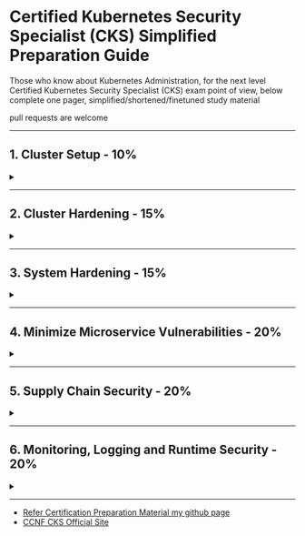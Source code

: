 # Certified Kubernetes Security Specialist (CKS) Simplified Preparation Guide

Those who know about Kubernetes Administration, for the next level
Certified Kubernetes Security Specialist (CKS) exam point of view, below complete one pager, simplified/shortened/finetuned study material

pull requests are welcome
<hr />

## 1. Cluster Setup - 10%

<details>
<summary></summary>

### 1.1 Network security policies

- Create default deny all NetworkPolicy & allow required traffic
  ```yaml
  apiVersion: networking.k8s.io/v1
  kind: NetworkPolicy
  metadata:
    name: default-deny-ingress
    namespace: default
  spec:
    podSelector: {}
    policyTypes:
    - Ingress
    ```
- Create ingress/egress NetPol - for ns, pod, port matching rules
  ```yaml
  apiVersion: networking.k8s.io/v1
  kind: NetworkPolicy
  metadata:
    name: test-network-policy
    namespace: default  #target namespace
  spec:
    podSelector:  #target pod
      matchLabels:
        role: db
    policyTypes:
    - Ingress
    - Egress
    ingress:
    - from:
      - ipBlock:
          cidr: 172.17.0.0/16
          except:
          - 172.17.1.0/24
      - namespaceSelector:
          matchLabels:
            project: myproject
      - podSelector:
          matchLabels:
            role: frontend
      ports:
      - protocol: TCP
        port: 6379
    egress:
    - to:
      - ipBlock:
          cidr: 10.0.0.0/24
      ports:
      - protocol: TCP
        port: 5978
        endPort: 6000
  ```
- Ref: <https://kubernetes.io/docs/concepts/services-networking/network-policies/>

### 1.2 Install & Fix using kube-bench

**kube-bench:** Tool to check Kubernetes cluster CIS Kubernetes Benchmarks

- Can Deploy as a Docker Container
  - `docker run --rm -v `pwd`:/host aquasec/kube-bench:latest install`
- Can Deploy as a POD in a Kubernetes cluster
- Can Install kube-bench binaries
- Can Compile

**Download and Run yaml**

```sh
kubectl create -f https://raw.githubusercontent.com/aquasecurity/kube-bench/main/job-master.yaml
kubectl create -f https://raw.githubusercontent.com/aquasecurity/kube-bench/main/job-node.yaml
```

```sh
kubectl logs jobmaster-xxx
kubectl logs job-node-xxx
```

**binary download & run**

```sh
curl -L https://github.com/aquasecurity/kube-bench/releases/download/v0.6.5/kube-bench_0.6.5_linux_amd64.tar.gz -o kube-bench_0.6.5_linux_amd64.tar.gz
tar -xvf kube-bench_0.6.5_linux_amd64.tar.gz
./kube-bench

./kube-bench --config-dir `pwd`/cfg --config `pwd`/cfg/config.yaml master
./kube-bench --config-dir `pwd`/cfg --config `pwd`/cfg/config.yaml node
```

**docker**

```
docker run --rm -v `pwd`:/host aquasec/kube-bench:latest install
then ./kube-bench
```

**How to Fix?:**

- Read the the remidiation for each finding
- Kubelet config located at /var/lib/kubelet/config.yaml
- ```sudo systemctl restart kubelet```
- Control plane components a ```/etc/kubernetes/manifests/```

Ref: <https://github.com/aquasecurity/kube-bench/blob/main/docs/installation.md>

### 1.3 Ingress TLS termination

- Secure an Ingress by specifying a Secret that contains a TLS private key and certificate
- The Ingress resource only supports a single TLS port, 443, and assumes TLS termination at the ingress point

Create TLS Certificate & key

```sh
openssl req -x509 -newkey rsa:4096 -sha256 -nodes -keyout tls.key -out tls.crt -subj "/CN=learnwithgvr.com" -days 365
openssl req -nodes -new -x509 -keyout tls-ingress.key -out tls-ingress.crt -subj "/CN=learnwithgvr.com -days 365
```
Create a Secret
```sh
kubectl create secret tls learnwithgvr-sec --cert=tls.crt --key=tls
```

Alternatively Apply this yaml

```yaml
apiVersion: v1
kind: Secret
metadata:
  name: ingress-tls
  namespace: ingresstest
data:
  tls.crt: |
    $(base64-encoded cert data from tls-ingress.crt)
  tls.key: |
    $(base64-encoded key data from tls-ingress.key)
type: kubernetes.io/tls
---
apiVersion: networking.k8s.io/v1
kind: Ingress
metadata:
  name: tls-example-ingress
  namespace: ingresstest
spec:
  tls:
  - hosts:
      - learnwithgvr.com
    secretName: learnwithgvr-sec
  rules:
  - host: learnwithgvr.com
    http:
      paths:
      - path: /
        pathType: Prefix
        backend:
          service:
            name: service1
            port:
              number: 80
```
```sh
# minikube on mac - add to hosts
echo $(minkube ip) learnwithgvr.com > | sudo tee -a /etc/hosts
```

Ref: <https://kubernetes.io/docs/concepts/services-networking/ingress/#tls>

### 1.4 Protect node metadata and endpoints with NetworkPolicy

- Restrict control plane ports (6443, 2379, 2380, 10250, 10251, 10252)
- Restrict worker node ports(10250, 30000-32767)
- for Cloud, Using Kubernetes network policy to restrict pods access to cloud metadata

Example assumes AWS cloud, and metadata IP address is 169.254.169.254 should be blocked while all other external addresses are not.

```yaml
apiVersion: networking.k8s.io/v1
kind: NetworkPolicy
metadata:
  name: deny-only-cloud-metadata-access
spec:
  podSelector: {}
  policyTypes:
  - Ingress
  egress:
  - from:
    - ipBlock:
      cidr: 0.0.0.0/0
      except:
      - 169.254.169.254/32
```

- <https://kubernetes.io/docs/tasks/administer-cluster/securing-a-cluster/#restricting-cloud-metadata-api-access>

### 1.5 Minimize use of, and access to, GUI elements

- Restrict Access to GUI like Kubernetes Dashboard

**Solution1**

- Creating a Service Account User

```yaml
apiVersion: v1
kind: ServiceAccount
metadata:
  name: admin-user
  namespace: kubernetes-dashboard
```

- Create ClusterRoleBinding

```yaml
apiVersion: rbac.authorization.k8s.io/v1
kind: ClusterRoleBinding
metadata:
  name: admin-user
roleRef:
  apiGroup: rbac.authorization.k8s.io
  kind: ClusterRole
  name: cluster-admin
subjects:
- kind: ServiceAccount
  name: admin-user
  namespace: kubernetes-dashboard

```

- Retrieve Bearer Token & Use

```sh
kubectl -n kubernetes-dashboard get secret $(kubectl -n kubernetes-dashboard get sa/admin-user -o jsonpath="{.secrets[0].name}") -o go-template="{{.data.token | base64decode}}"
```

```sh
#steps to create serviceaccount & use
kubectl create serviceaccount simple-user -n kube-system
kubectl create clusterrole simple-reader --verb=get,list,watch --resource=pods --resource=pods,deployments,services,configmaps
kubectl create clusterrolebinding cluster-simple-reader --clusterrole=simple-reader --serviceaccount=kube-system:simple-user

SEC_NAME=$(kubectl get serviceAccount simple-user -o jsonpath='{.secrets[0].name}')
USER_TOKEN=$(kubectl get secret $SEC_NAME -o json | jq -r '.data["token"]' | base64 -d)

cluster_name=$(kubectl config get-contexts $(kubectl config current-context) | awk '{print $3}' | tail -n 1)
kubectl config set-credentials simple-user --token="${USER_TOKEN}"
kubectl config set-context simple-reader --cluster=$cluster_name --user simple-user
kubectl config set-context simple-reader
```

**How to Access Dashboard?**

- use `kubectl proxy` to access to the Dashboard <http://localhost:8001/api/v1/namespaces/kubernetes-dashboard/services/https:kubernetes-dashboard:/proxy/>.

Ref: <https://kubernetes.io/docs/tasks/access-application-cluster/web-ui-dashboard/#accessing-the-dashboard-ui>

Ref: <https://github.com/kubernetes/dashboard/blob/master/docs/user/access-control/creating-sample-user.md>

### 1.6 Verify platform binaries before deploying

- binaries like kubectl, kubeadm and kubelets
- before using binaries compare checksum with its official sha256/sha512 cryptographic hash value

Example 1
```sh
curl -LO https://dl.k8s.io/v1.23.1/kubernetes-client-darwin-arm64.tar.gz -o kubernetes-client-darwin-arm64.tar.gz

# Print SHA Checksums - mac
shasum -a 512 kubernetes-client-darwin-arm64.tar.gz
# Print SHA Checksums - linux
sha512sum kubernetes-client-darwin-arm64.tar.gz
```

Example 2

```sh
kubectl version --short --client

#download checksum for kubectl for linux - (change version)
curl -LO "https://dl.k8s.io/$(curl -L -s https://dl.k8s.io/release/stable.txt)/bin/linux/amd64/kubectl.sha256"

#download old version
curl -LO "https://dl.k8s.io/v1.22.1/bin/linux/amd64/kubectl.sha256"

#download checksum for kubectl for mac - (change version)
curl -LO "https://dl.k8s.io/release/$(curl -L -s https://dl.k8s.io/release/stable.txt)/bin/darwin/amd64/kubectl.sha256"

#insall coreutils (for mac)
brew install coreutils

#verify kubectl binary (for linux)
echo "$(<kubectl.sha256) /usr/bin/kubectl" | sha256sum --check
#verify kubectl binary (for mac)
echo "$(<kubectl.sha256) /usr/local/bin/kubectl" | sha256sum -c
```

* Ref: https://github.com/kubernetes/kubernetes/releases
* Ref: https://github.com/kubernetes/kubernetes/tree/master/CHANGELOG#changelogs
* Ref: https://kubernetes.io/docs/tasks/tools/
</details>
<hr />

## 2. Cluster Hardening - 15%

<details>
<summary></summary>

### 2.1  Restrict access to Kubernetes API

- Control anonymous requests to Kube-apiserver by using
`--anonymous-auth=false`
- Non secure access to the kube-apiserver

  1. **localhost**
      - port 8080
      - no TLS
      - default IP is localhost, change with `--insecure-bind-address`
  2. **secure port**
      - default is 6443, change with `--secure-port`
      - set TLS certificate with `--tls-cert-file`
      - set TLS certificate key with `--tls-private-key-file` flag

Ref: <https://kubernetes.io/docs/concepts/security/controlling-access/#api-server-ports-and-ips>

Ref: <https://kubernetes.io/docs/concepts/security/controlling-access/#api-server-ports-and-ips>

### 2.2 Use Role-Based Access Controls to minimize exposure

Roles live in namespace, RoleBinding specific to ns
ClusterRoles live across all namespace, ClusterRoleBidning
ServiceAccount should have only necessary RBAC permissions

**Solution**

- Create virtual users using ServiceAccount for specific namespace
- Create Role in specific namespace
  - has resources (ex: deployment)
  - has verbs (get, list, create, delete))
- Create RoleBinding in specific namespace & link Role & ServiceAccount
  - can be user, group or service account
- specify service account in deployment/pod level

```yaml
spec:
  serviceAccountName: deployment-viewer-sa
```

Ref: <https://kubernetes.io/docs/reference/access-authn-authz/rbac/>

### 2.3 Exercise caution in using service accounts e.g. disable defaults, minimize permissions on newly created ones

- Create ServiceAccount to automount to any pod `automountServiceAccountToken: false`

```yaml
apiVersion: v1
kind: ServiceAccount
metadata:
  name: build-robot
automountServiceAccountToken: false
```

- Create Pod with serviceAccountName: default, automountServiceAccountToken: false

```yaml
apiVersion: v1
kind: Pod
metadata:
  name: my-pod
spec:
  serviceAccountName: build-robot
  automountServiceAccountToken: false
```

Ref: <https://kubernetes.io/docs/tasks/configure-pod-container/configure-service-account/#use-the-default-service-account-to-access-the-api-server>

### 2.4 Update Kubernetes frequently

- Minor versions(bug fixes) must be patched regularly

- Latest 3 Minor versions receive patch support
- Minor versions receive patches for ~1year

Ref: <https://v1-21.docs.kubernetes.io/docs/tasks/administer-cluster/kubeadm/kubeadm-upgrade/>

</details>
<hr />

## 3. System Hardening - 15%

<details>
<summary></summary>

### 3.1 Minimize host OS footprint (reduce attack surface)

- Containers will use host namespace(not k8s ns)

1. **Create Pod to use host namespace only if necessary.**

```yaml
spec:
  # container will use host IPC namespace (Default is false)
  hostIPC: true
  # containers will use host network namespace (Default is false)
  hostNetwork: true
  # containers will use host pid namespace (Default is false)
  hostPID: true
  containers:
  - name: nginx
    image: nginx:latest
```

2. **Don't run containers in privileged mode (privileged = false)**

```yaml
spec:
  containers:
  - name: nginx
    image: nginx:latest
  securityContext:
    # container will ran as root (Default is false)
    privileged: true
```

- **Limit Node Access**

```sh
# delete user
userdel user1
# delete group
groupdel group1
#suspend user
usermod -s /usr/sbin/nologin user2
#create user sam, home dir is /opt/sam, uid 2328 & login shell bash
useradd -d /opt/sam -s /bin/bash -G admin -u 2328 sam
```

- **Remove Obsolete/unnecessary Software**

```sh
# list all services
systemctl list-units --type service
# stop services
systemctl stop squid
# disable services
systemctl disable squid
# uninstall
apt remove squid
```

- **SSH hardening**

```sh
#generate keys
ssh-keygen –t rsa

#view auth key
cat /home/mark/.ssh/authorized_keys

# harden ssh config /etc/ssh/sshd_config
PermitRootLogin no
PasswordAuthentication no

systemctl restart sshd
```

- **Restrict Obsolete Kernel Modules**

```sh
# list all kernel modules
lsmod
# blocklist module sctp, dccp
vi /etc/modprobe.d/blacklist.conf
blacklist sctp
blacklist dccp
#reboot
shutdown –r now
```

- **UFW**

```
Install ufw   apt-get intall ufw
    systemctl enable ufw
    systemctl start ufw

check ufw firewall status  ufw status/ufw status numbered
    ufw default allow outgoing
    ufw default deny incoming

Allow specific (80)   ufw allow from 172.1.2.5 to any port 22 proto tcp
    ufw allow 1000:2000/tcp
    ufw allow from 172.1.3.0/25 to any port 80 proto tcp
    ufw allow 22
default deny 8080  ufw deny 80
activate ufw firewall  ufw enable
    ufw delete deny 80
    ufw delete 5
reset ufw   ufw reset
activate ufw firewall  ufw disable
```

- **Restrict allowed hostpaths with PodSecurityPolicy**
  - using PodSecurityPolicy can restrict AllowedHostPaths (used by hostPath volumes)
  - Ref: <https://kubernetes.io/docs/concepts/policy/pod-security-policy/#volumes-and-file-systems>

- **Identify and Fix Open Ports, Remove Packages**

```sh
#Identify Open Ports, Remove Packages
list all installed packages         apt list --installed
list active services                systemctl list-units --type service
list the kernel modules             lsmod
search for service                  systemctl list-units --all | grep -i nginx
stop remove nginx services          systemctl stop nginx
remove nginx service packages       rm /lib/systemd/system/nginx.service
remove packages from controlplane   apt remove nginx -y
check service listing on 9090       netstat -atnlp | grep -i 9090 | grep -w -i listen
check port to service mapping       cat /etc/services | grep -i ssh
check port listing on 22            netstat -an | grep 22  | grep -w -i listen
check lighthttpd service port       netstat -natulp | grep -i light
```

### 3.2 Minimize IAM roles

- **Least Privilege:** make sure IAM roles of EC2 permissions are limited,
- **Block Access:** If not IAM; block CIDR, Firewall or NetPol. Example block EC2 169.254.169.254
- Use AWS Trusted Advisor/GCP Security Command Center/Adviser
Ref: <https://kubernetes.io/docs/reference/access-authn-authz/authentication/>

### 3.3. Minimize external access to the network

- by default anyone has access cluster n/w can comminicate all pods and services
- by defualt limit access to cluster n/w from outside

- All pods can talk to all pods in all namespaces

```yaml
apiVersion: networking.k8s.io/v1
kind: NetworkPolicy
metadata:
  name: deny-external-egress
spec:
  podSelector: {}
  policyTypes:
  - Egress
  egress:
    to:
    - namespaceSelector: {}

```

### 3.4 Appropriately use kernel hardening tools such as AppArmor, seccomp

#### 3.4.1 **SECCOMP PROFILES**

- restricting the system calls it is able to make from userspace into the kernel
- SECCOMP can operate with 3 modes
  - Mode **0 - disabled**
  - Mode **1 - strict mode**
  - Mode **2 - filtered mode**
- SECCOMP profile default directory `/var/lib/kubelet/seccomp/profiles`
- SECCOMP Profiles are 3 types
  - **Default Profile**
  - **Audit** - audit.json
  - **Violation**- violation.json
  - **Custom** - fine-grained.json
- SECCOMP profile action can be
  - `"action": "SCMP_ACT_ALLOW"`
  - `"action": "SCMP_ACT_ERRNO"`
  - `"defaultAction": "SCMP_ACT_LOG"`
  - Create POD with Default Profile

  ```yaml
  apiVersion: v1
  kind: Pod
  metadata:
    name: audit-pod
    labels:
      app: audit-pod
  spec:
    securityContext:
      seccompProfile:
        # default seccomp
        type: RuntimeDefault
    containers:
    - name: test-container
      image: hashicorp/http-echo:0.2.3
      args:
      - "-text=just made some syscalls!"
      securityContext:
        allowPrivilegeEscalation: false
  ```

- Create POD with Specific Profile

  ```yaml
  apiVersion: v1
  kind: Pod
  metadata:
    name: audit-pod
    labels:
      app: audit-pod
  spec:
    securityContext:
      seccompProfile:
        type: Localhost
        # specfy violation.json or fine-grained.json
        localhostProfile: profiles/audit.json
    containers:
    - name: test-container
      image: hashicorp/http-echo:0.2.3
      args:
      - "-text=just made some syscalls!"
      securityContext:
        allowPrivilegeEscalation: false
    ```

  ```
  #trace system calls
  strace -c touch /tmp/test.log

  # check SECCOMP is supported by kernel
  grep -i seccomp /boot/config-$(uname -r)

  #Run Kubbernetes POD (amicontained - open source inspection tool)
  kubectl run amicontained --image r.j3ss.co/amicontained amicontained -- amicontained
  kubectl logs amicontained

  #default location
  /var/lib/kubelet/seccomp

  #use in pod
  localhostProfile: profiles/audit.json
  ```

  - Ref: <https://kubernetes.io/docs/tutorials/clusters/seccomp/>

#### 3.4.2 **APPARMOR**

- Kernel Security Module to granular access control for programs on Host OS
- **AppArmor Profile** - Set of Rules, to be enabled in nodes
- AppArmor Profile loaded in 2 modes
  - **Complain Mode** - Discover the program
  - **Enfore Mode** - prevent the program
- **create AppArmor Profile**

  ```sh
  sudo vi /etc/apparmor.d/deny-write

  #include <tunables/global>
  profile k8s-apparmor-example-deny-write flags=(attach_disconnected) {
    #include <abstractions/base>
    file,
    # Deny all file writes.
    deny /** w,
  }
  ```

- load the profile on all our nodes default directory /etc/apparmor.d
  `sudo apparmor_parser /etc/apparmor.d/deny-write`
- apply to pod

  ```yaml
  apiVersion: v1
  kind: Pod
  metadata:
    name: hello-apparmor
    annotations:
      # Tell Kubernetes to apply the AppArmor profile "k8s-apparmor-example-deny-write".
      # Note that this is ignored if the Kubernetes node is not running version 1.4 or greater.
      container.apparmor.security.beta.kubernetes.io/hello: localhost/k8s-apparmor-example-deny-write
  spec:
    containers:
    - name: hello
      image: busybox
      command: [ "sh", "-c", "echo 'Hello AppArmor!' && sleep 1h" ]
  ```

- useful commands

  ```
  check status   systemctl status apparmor
  check enabled in nodes  cat /sys/module/apparmor/parameters/enabled
  check profiles   cat /sys/kernel/security/apparmor/profiles

  installed   apt-get install apparmor-utils
  create apparmor profile  aa-genprof /root/add_data.sh
  apparmor module status  aa-status
  def Profile file directory  /etc/apparmor.d/
  load profile file  apparmor_parser -q /etc/apparmor.d/usr.sbin.nginx
  load profile    apparmor_parser /etc/apparmor.d/root.add_data.sh
  disable profile   apparmor_parser -R /etc/apparmor.d/root.add_data.sh
  create     apparmor-deny-write
          apparmor-allow-write
  ```

- Ref: <https://kubernetes.io/docs/tutorials/clusters/apparmor/>

</details>
<hr />

## 4. Minimize Microservice Vulnerabilities - 20%

<details>
<summary></summary>

### 4.1 Setup appropriate OS level security domains e.g. using PSP, OPA, security contexts

#### **Admission Controller**

- Implement security measures to enforce. Triggers before creating a pod
- Enable a Controller in kubeadm cluster `/etc/kubernetes/manifests/kube-apiserver.yaml`

  ```yaml
  spec:
  containers:
  - command:
  - kube-apiserver
  ...
  - --enable-admission-plugins=NameSpaceAutoProvision,PodSecurityPolicy
  image: k8s.gcr.io/kube-apiserver-amd64:v1.11.3
  name: kube-apiserver
  ```

- Ref: <https://kubernetes.io/blog/2019/03/21/a-guide-to-kubernetes-admission-controllers/>

#### 4.1.1 **Pod Security Policies (PSP)**

- Defines policies to controls security sensitive aspects of the pod specification
- PodSecurityPolicy is one of the admission controller
- enable at api-server using  `--enable-admission-plugins=NameSpaceAutoProvision,PodSecurityPolicy`
- Create Pod using PSP

  ```yaml
  apiVersion: policy/v1beta1
  kind: PodSecurityPolicy
  metadata:
    name: privileged
    annotations:
      seccomp.security.alpha.kubernetes.io/allowedProfileNames: '*'
  spec:
    privileged: true
    allowPrivilegeEscalation: true
    allowedCapabilities:
    - '*'
    volumes:
    - '*'
    hostNetwork: true
    hostPorts:
    - min: 0
      max: 65535
    hostIPC: true
    hostPID: true
    runAsUser:
      rule: 'RunAsAny'
    seLinux:
      rule: 'RunAsAny'
    supplementalGroups:
      rule: 'RunAsAny'
    fsGroup:
      rule: 'RunAsAny'
  ```

  - POD Access to PSP for authorization
    - Create Service Account or use Default Service account
    - Create Role with podsecuritypolicies, verbs as use
    - Create RoleBinding to Service Account and Role
- Ref: <https://kubernetes.io/docs/concepts/policy/pod-security-policy/>

#### 4.1.2 **Open Policy Agent (OPA)**

- OPA for enforcing authorization policies for kubernetes
  - All images must be from approved repositories
  - All ingress hostnames must be globally unique
  - All pods must have resource limits
  - All namespaces must have a label that lists a point-of-contact
- Deploy OPA Gatekeeper in cluster

  ```sh
  kubectl apply -f https://raw.githubusercontent.com/open-policy-agent/gatekeeper/release-3.7/deploy/gatekeeper.yaml

  helm repo add gatekeeper https://open-policy-agent.github.io/gatekeeper/charts --force-update
  helm install gatekeeper/gatekeeper --name-template=gatekeeper --namespace gatekeeper-system --create-namespace
  ```

- Example constraint template to enforce to require all lables

  ```sh
  #create template
  kubectl apply -f https://raw.githubusercontent.com/open-policy-agent/gatekeeper/master/demo/basic/templates/k8srequiredlabels_template.yaml
  ```

  ```yaml
  apiVersion: constraints.gatekeeper.sh/v1beta1
  kind: K8sRequiredLabels
  metadata:
    name: ns-must-have-hr
  spec:
    match:
      kinds:
        - apiGroups: [""]
          kinds: ["Namespace"]
    parameters:
      labels: ["hr"]
  ```

  `kubectl get constraints`

- Ref: <https://kubernetes.io/blog/2019/08/06/opa-gatekeeper-policy-and-governance-for-kubernetes/>
- Ref: <https://open-policy-agent.github.io/gatekeeper/website/docs/install/>

#### 4.1.3 **Security Contexts**

- Defines privilege, access control, Linux capabilities settings for a Pod or Container
- Set the security context for a Pod (applies to all containers)

  ```yaml
  apiVersion: v1
  kind: Pod
  metadata:
    name: security-context-demo
  spec:
    securityContext:
      runAsUser: 1000
      runAsGroup: 3000
      fsGroup: 2000
    volumes:
    - name: sec-ctx-vol
      emptyDir: {}
    containers:
    - name: sec-ctx-demo
      image: busybox
      command: [ "sh", "-c", "sleep 1h" ]
      volumeMounts:
      - name: sec-ctx-vol
        mountPath: /data/demo
      securityContext:
        allowPrivilegeEscalation: false
  ```

  ```sh
  kubectl exec -it security-context-demo -- sh
  ps
  cd demo
  echo hello > testfile
  ls -l
  id
  ```

- Set the security context for a Container (container level user is different)

  ```yaml
  apiVersion: v1
  kind: Pod
  metadata:
    name: security-context-demo-2
  spec:
    securityContext:
      runAsUser: 1000
    containers:
    - name: sec-ctx-demo-2
      image: gcr.io/google-samples/node-hello:1.0
      securityContext:
        runAsUser: 2000
        allowPrivilegeEscalation: false
  ```

  ```sh
  kubectl exec -it security-context-demo-2 -- sh
  ps aux
  id
  ```

- Set additional(CAP_NET_ADMIN & CAP_SYS_TIME) capabilities for a Container

  ```yaml
  apiVersion: v1
  kind: Pod
  metadata:
    name: security-context-demo-4
  spec:
    containers:
    - name: sec-ctx-4
      image: gcr.io/google-samples/node-hello:1.0
      securityContext:
        capabilities:
          add: ["NET_ADMIN", "SYS_TIME"]
  ```

- Assign SELinux labels to a Container

  ```yaml
  ...
  securityContext:
    seLinuxOptions:
      level: "s0:c123,c456"
  ```

- Set Seccomp profile to Container [Refer 3.4.1](#341-seccomp-profiles)
- Ref: <https://kubernetes.io/docs/tasks/configure-pod-container/security-context/>

### 4.2 Manage Kubernetes secrets

- Types of Secrets
  - Opaque(Generic) secrets -
  - Service account token Secrets
  - Docker config Secrets
    - `kubectl create secret docker-registry my-secret --docker-server=DOCKER_REGISTRY_SERVER --docker-username=DOCKER_USER --docker-password=DOCKER_PASSWORD --docker-email=DOCKER_EMAIL`
  - Basic authentication Secret -
  - SSH authentication secrets -
  - TLS secrets -
    - `kubectl create secret tls tls-secret --cert=path/to/tls.cert --key=path/to/tls.key`
  - Bootstrap token Secrets -

- Secret as Data to a Container Using a Volume

  ```
  kubectl create secret generic mysecret --from-literal=username=devuser --from-literal=password='S!B\*d$zDsb='
  ```

  Decode Secret

  ```
  kubectl get secrets/mysecret --template={{.data.password}} | base64 -D
  ```

  ```yaml
  apiVersion: v1
  kind: Pod
  metadata:
    name: mypod
  spec:
    containers:
    - name: mypod
      image: redis
      volumeMounts:
      - name: secret-volume
        mountPath: "/etc/secret-volume"
        readOnly: true
    volumes:
    - name: secret-volume
      secret:
        secretName: mysecret
  ```

- Secret as Data to a Container Using Environment Variables

  ```yaml
  apiVersion: v1
  kind: Pod
  metadata:
    name: secret-env-pod
  spec:
    containers:
    - name: mycontainer
      image: redis
      # refer all secret data
      envFrom:
        - secretRef:
          name: mysecret-2
      # refer specific variable
      env:
        - name: SECRET_USERNAME
          valueFrom:
            secretKeyRef:
              name: mysecret
              key: username
        - name: SECRET_PASSWORD
          valueFrom:
            secretKeyRef:
              name: mysecret
              key: password
    restartPolicy: Never
    ```

- Ref: <https://kubernetes.io/docs/concepts/configuration/secret/>
- Ref: <https://kubernetes.io/docs/tasks/administer-cluster/encrypt-data/>

### 4.3 Use container runtime sandboxes in multi-tenant environments (e.g. gvisor, kata containers)

- Sandboxing is concept of isoloation of containers from Host
- docker uses default SecComp profiles restrict previleges. Whitlist or Blacklist
- AppArmor finegrain control of that container can access. Whitlist or Blacklist
- If large number of apps in containers, then SecComp/AppArmor is not the case

#### 4.3.1 gvisor

- gVisor sits between container and Linux Kernel. Every container has their own gVisior
- gVisor has 2 different components
  - **Sentry**: works as kernel for containers
  - **Gofer**: is file proxy to access system files. Middle man betwen container and OS
- gVisor uses runsc to runtime sandbox with in hostOS (OCI comapliant)

  ```yaml
  apiVersion: node.k8s.io/v1  # RuntimeClass is defined in the node.k8s.io API group
  kind: RuntimeClass
  metadata:
    name: myclass  # The name the RuntimeClass will be referenced by
  handler: runsc  # non-namespaced, The name of the corresponding CRI configuration
  ```

#### 4.3.4 kata containers

- Kata Install lightweight containers in VM, provisions own kernal for containers(like VM)
- Kata containers provide hardware virtualization support (cannot run in Cloud, GCP supports)
- Kata containers use kata runtime

  ```yaml
  apiVersion: node.k8s.io/v1  # RuntimeClass is defined in the node.k8s.io API group
  kind: RuntimeClass
  metadata:
    name: myclass  # The name the RuntimeClass will be referenced by
  handler: kata  # non-namespaced, The name of the corresponding CRI configuration
  ```

#### Container Runtime

- docker run => docker CLI => REST API => Docker Daemon => check locally => Registery => call containerd  => convert image to OCI container => containerd-shim => runC will start container
  - we can override runtime when running container

  ```
  docker run --runtime kata -d nginx
  docker run --runtime runsc -d nginx
  ```

- Creating a Container Runtime for additional layers of isolation
- Create RuntimeClass to define specilized container runtime config
- Create Pod with specific runtime class

  ```yaml
  apiVersion: v1
  kind: Pod
  metadata:
    name: mypod
  spec:
    runtimeClassName: myclass
    containers:
    - image: nginx
      name: nginx
  ```

- Ref: <https://kubernetes.io/docs/concepts/containers/runtime-class/>
- Ref: <https://github.com/kubernetes/enhancements/blob/5dcf841b85f49aa8290529f1957ab8bc33f8b855/keps/sig-node/585-runtime-class/README.md#examples>

### 4.4 Implement pod to pod encryption by use of mTLS

- mTLS: Is secure communication between pods
- With service mesh Istio & Linkerd mTLS is easier, managable
  - mTLS can be Enforced or Strict

**Steps for TLS certificate for a Kubernetes service accessed through DNS**

- Download and install CFSSL
- Generete private key using `cfssl genkey`
- Create CertificateSigningRequest
  ```
  cat <<EOF | kubectl apply -f -
  apiVersion: certificates.k8s.io/v1
  kind: CertificateSigningRequest
  metadata:
    name: my-svc.my-namespace
  spec:
    request: $(cat server.csr | base64 | tr -d '\n')
    signerName: kubernetes.io/kubelet-serving
    usages:
    - digital signature
    - key encipherment
    - server auth
  EOF
  ```
- Get CSR approved (by k8s Admin)
  - `kubectl certificate approve my-svc.my-namespace`
- Once approved then retrive from status.certificate
  - `kubectl get csr my-svc.my-namespace -o jsonpath='{.status.certificate}' | base64 --decode > server.crt`
- Download and use it
  ```
  kubectl get csr
  ```
- Ref: <https://kubernetes.io/docs/tasks/tls/managing-tls-in-a-cluster/>

</details>
<hr />

## 5. Supply Chain Security - 20%

<details>
<summary></summary>

### 5.1 Minimize base image footprint

- Use **Slim/Minimal** Images than base images
- Use Docker **multi stage builds** for lean
- **Use Distroless:**
  - Distroless Images will have only your app & runtime dependencies
    - No package managers, shell, n/w tools, text editors etc
  - Distroless images are very small
- use `trivy` image scanner for container vulnerabilities, filesys, git etc
- Ref: <https://github.com/GoogleContainerTools/distroless>
- Ref: <https://github.com/aquasecurity/trivy>

### 5.2 Secure your supply chain: whitelist allowed registries, sign and validate images

- **Approach 1 - using ImagePolicyWebhook Admission Controller**
  - Using ImagePolicyWebhook Admission webhook server (deployment & service)

    ```yaml
    apiVersion: apps/v1
    kind: Deployment
    metadata:
      name: image-bouncer-webhook
    spec:
      selector:
        matchLabels:
          app: image-bouncer-webhook
      template:
        metadata:
          labels:
            app: image-bouncer-webhook
        spec:
          containers:
            - name: image-bouncer-webhook
              imagePullPolicy: Always
              image: "kainlite/kube-image-bouncer:latest"
              args:
                - "--cert=/etc/admission-controller/tls/tls.crt"
                - "--key=/etc/admission-controller/tls/tls.key"
                - "--debug"
                - "--registry-whitelist=docker.io,k8s.gcr.io"
              volumeMounts:
                - name: tls
                  mountPath: /etc/admission-controller/tls
          volumes:
            - name: tls
              secret:
                secretName: tls-image-bouncer-webhook
    ---
    apiVersion: v1
    kind: Service
    metadata:
      labels:
        app: image-bouncer-webhook
      name: image-bouncer-webhook
    spec:
      type: NodePort
      ports:
        - name: https
          port: 443
          targetPort: 1323
          protocol: "TCP"
          nodePort: 30080
      selector:
        app: image-bouncer-webhook
    ```

  - Create custom kubeconfig with above service, its client certificate
    - `/etc/kubernetes/pki/admission_kube_config.yaml`

    ```yaml
    apiVersion: v1
    kind: Config
    clusters:
    - cluster:
        certificate-authority: /etc/kubernetes/pki/server.crt
        server: https://image-bouncer-webhook:30080/image_policy
      name: bouncer_webhook
    contexts:
    - context:
        cluster: bouncer_webhook
        user: api-server
      name: bouncer_validator
    current-context: bouncer_validator
    preferences: {}
    users:
    - name: api-server
      user:
        client-certificate: /etc/kubernetes/pki/apiserver.crt
        client-key:  /etc/kubernetes/pki/apiserver.key
    ```

  - Create ImagePolicyWebhook AdmissionConfiguration file, update custom kubeconfig file at
    - `/etc/kubernetes/pki/admission_configuration`

    ```yaml
    apiVersion: apiserver.config.k8s.io/v1
    kind: AdmissionConfiguration
    plugins:
    - name: ImagePolicyWebhook
      configuration:
        imagePolicy:
          kubeConfigFile: /etc/kubernetes/pki/admission_kube_config.yaml
          allowTTL: 50
          denyTTL: 50
          retryBackoff: 500
          defaultAllow: false
    ```

  - Enable ImagePolicyWebhook in enable-admission-plugins in kubeapi server config at
  - Update admin-config file in kube api server admission-control-config-file
    - `/etc/kubernetes/manifests/kube-apiserver.yaml`

    ```yaml
    - --enable-admission-plugins=NodeRestriction,ImagePolicyWebhook
    - --admission-control-config-file=/etc/kubernetes/pki/admission_configuration.yaml
    ```

  - Ref: <https://kubernetes.io/docs/reference/access-authn-authz/admission-controllers/#imagepolicywebhook>

- **Approach 2 - ConstraintTemplate**
  - Create ConstraintTemplate CRD to whitelist docker registries
    ```yaml
    apiVersion: templates.gatekeeper.sh/v1beta1
    kind: ConstraintTemplate
    metadata:
      name: k8sallowedrepos
    spec:
      crd:
        spec:
          names:
            kind: K8sAllowedRepos
          validation:
            # Schema for the `parameters` field
            openAPIV3Schema:
              properties:
                repos:
                  type: array
                  items:
                    type: string
    targets:
      - target: admission.k8s.gatekeeper.sh
        rego: |
          package k8sallowedrepos
          violation[{"msg": msg}] {
            container := input.review.object.spec.containers[_]
            satisfied := [good | repo = input.parameters.repos[_] ; good = startswith(container.image,repo)]
            not any(satisfied)
            msg := sprintf("container <%v> has an invalid image repo <%v>, allowed repos are %v",[container.name, container.image, input.parameters.repos])
          }
          violation[{"msg": msg}] {
            container := input.review.object.spec.initContainers[_]
            satisfied := [good | repo = input.parameters.repos[_] ; good = startswith(container.image,repo)]
            not any(satisfied)
            msg := sprintf("container <%v> has an invalid image repo <%v>, allowed repos are %v",
            [container.name, container.image, input.parameters.repos])
          }
    ```
  - Create a Resource Constraint with allowed docker registries
    ```yaml
    apiVersion: constraints.gatekeeper.sh/v1beta1
    kind: K8sAllowedRepos
    metadata:
      name: whitelist-dockerhub
    spec:
      match:
      kinds:
      - apiGroups: [""]
        kinds: ["Pod"]
    parameters:
      repos:
      - "docker.io"
    ```
  - Create a pod with valid registry and test
    ```yaml
    apiVersion: v1
    kind: Pod
    metadata:
      name: dh-busybox
    spec:
      restartPolicy: Never
      containers:
      - name: busybox
        image: docker.io/library/busybox
        command: ['sh', '-c', 'sleep 3600']
    ```

### 5.3 Use static analysis of user workloads (e.g.Kubernetes resources, Docker files)

- Static YAML analysis using poular tool Kubesec
- Kubesec scans and gives the risk score ``
- Run Kubesec locally using ``

  ```sh
  # run scan using kubesec
  kubesec scan pod.yaml
  # run kubesec locally on 8080 port
  kubesec http 8080 &
  #kubesec API invoke and scan
  curl -sSX POST --data-binary @”pod.yaml" https://v2.kubesec.io/scan
  ```

- Ref: <https://kubernetes.io/blog/2018/07/18/11-ways-not-to-get-hacked/#7-statically-analyse-yaml>
- Ref: <https://kubesec.io/>

### 5.4 Scan images for known vulnerabilities

- Vulnerability scanning tools are Trivy(*) & Anchore
- Install Trivy (by Aquasec) on your control plane node
- Scan an image using trivy
  - `trivy image busybox:1.33.1`
- It results Low, Medium, High, Critical & VulnarabilityID
  - `trivy image-- severity CRITICAL,HIGH busybox:1.33.1`
  - `kubectl get pods -A -o jsonpath="{..image}" | tr -s '[[:space:]]' '\n' | sort -u`

- Ref: <https://kubernetes.io/blog/2018/07/18/11-ways-not-to-get-hacked/#10-scan-images-and-run-ids>
- Ref: <https://github.com/aquasecurity/trivy>
- Ref: <https://github.com/anchore/anchore-cli#command-line-examples>

</details>
   <hr />

## 6. Monitoring, Logging and Runtime Security - 20%

<details>
<summary></summary>

### 6.1 Perform behavioral analytics of syscall process and file activities at the host and container level to detect malicious activities

- Falco can detect and alerts on any behavior that involves making Linux system calls
- **Falco** operates at the user space and kernel space, major components...
  - Policy Engine
  - Libraries
  - Falco Rules
- Falco install
- Helm Install Falco as DaemonSet

  ```sh
  helm repo add falcosecurity https://falcosecurity.github.io/charts
  helm repo update
  helm install falco falcosecurity/falco
  ```

- **Falco Rules** Filters for engine events, in YAML format Example Rule

  ```yaml
  - rule: Write below etc
    desc: an attempt to write to any file below /etc
    condition: write_etc_common
    output: "File below /etc opened for writing (user=%user.name command=%proc.cmdline parent=%proc.pname pcmdline=%proc.pcmdline file=%fd.name program=%proc.name gparent=%proc.aname[2] ggparent=%proc.aname[3] gggparent=%proc.aname[4] container_id=%container.id image=%container.image.repository)"
    priority: ERROR
    tags: [filesystem, mitre_persistence]
  ```

- **Falco Configuration** for Falco daemon, YAML file and it has key: value or list
  - config file located at `/etc/falco/falco.yaml`
- Ref: <https://falco.org/docs/getting-started/>
- Ref: <https://github.com/falcosecurity/charts>
- Ref: <https://falco.org/blog/detect-cve-2020-8557/>

### 6.2 Detect threats within physical infrastructure, apps, networks, data, users and workloads

### 6.3 Detect all phases of attack regardless where it occurs and how it spreads
- Kubernetes attack matrix (9 Tactics, 40 techniques)
  -  Initial access
  -  Execution
  -  Persistence
  -  Privilege escalation
  -  Defense evasion
  -  Credential access
  -  Discovery
  -  Lateral movement
  -  Impact
- Use MITRE & ATT&CK framework of tacticques and techniques
- **Best Practices protection: apply native Kubernetes controls**
  1. Configure & Monitor RBAC - Least privilege, avoid overlaping role
  2. Configure Network Policies - Use default-deny-all & explicitly allow
  3. Harden pod configurations - security context for pod/container, use pod serviceaccount
  4. Detect Inscure Pods
- Ref: https://www.cncf.io/online-programs/mitigating-kubernetes-attacks/
- Ref: https://www.microsoft.com/security/blog/2020/04/02/attack-matrix-kubernetes/
- Ref: https://sysdig.com/blog/mitre-attck-framework-for-container-runtime-security-with-sysdig-falco/

### 6.4 Perform deep analytical investigation and identification of bad actors within environment
- Monitor using sysdig k8s cluster, ns, svc, rc and labels
- sysdig capture system calls and other OS events
- Exploring a Kubernetes Cluster with csysdig
  `csysdig -k http://127.0.0.1:8080`
- Monitoring/Visualize Kubernetes with Sysdig Cloud
- Ref: https://kubernetes.io/blog/2015/11/monitoring-kubernetes-with-sysdig/
- Ref: https://docs.sysdig.com/

### 6.5 Ensure immutability of containers at runtime
- immutable = cannot modify original state
- POD level using securityContext; key logic `readOnlyRootFilesystem = true,  privileged=false`

  ```yaml
  apiVersion: v1
  kind: Pod
  metadata:
    name: security-context-demo
  spec:
    securityContext:
      readOnlyRootFilesystem: true
      privileged: false
      volumes:
      - name: sec-ctx-vol
        emptyDir: {}
      containers:
      - name: sec-ctx-demo
        image: busybox
        command: [ "sh", "-c", "sleep 1h" ]
        volumeMounts:
        - name: sec-ctx-vol
          mountPath: /data/demo
        securityContext:
          allowPrivilegeEscalation: false
  ```

- Enforce using PSP(Pod Security Policies) - key logic `readOnlyRootFilesystem = true,  privileged=false; runAsUser=NonRoot`

  ```yaml
  apiVersion: policy/v1beta1
  kind: PodSecurityPolicy
  metadata:
    name: example
  spec:
    privileged: false
    readOnlyRootFilesystem: true
    runAsUser:
      rule: RunAsNonRoot
    seLinux:
      rule: RunAsAny
    supplementalGroups:
      rule: RunAsAny
    runAsUser:
      rule: RunAsNonRoot
    fsGroup:
      rule: RunAsAny
  ```

- Ref: <https://kubernetes.io/blog/2018/03/principles-of-container-app-design/>

### 6.6 Use Audit Logs to monitor access
- The cluster audits the activities
  - generated by users,
  - by applications that use the Kubernetes API
  - control plane aswell
- When API Server performs action, it creates stages
  - **RequestReceived** - The stage for events generated as soon as the audit handler receives the request
  - **ResponseStarted** - response headers are sent & response body is sent. Only for long running (Ex: watch)
  - **ResponseComplete** - response body has been completed
  - **Panic** - Events generated when a panic occurred
- Create Policy Object configuration for Audit
  ```yaml
  apiVersion: audit.k8s.io/v1 # This is required.
  kind: Policy
  # Don't generate audit events for all requests in RequestReceived stage.
  omitStages:
    - "RequestReceived"
  rules:
    - namespace: ["prod-namespace"]
      verb: ["delete"]
      resources:
      - groups: " "
        resources: ["pods"]
        resourceNames: ["webapp-pod"]
      #None/Metadata/Request/RequestResponse
      level: RequestResponse
  ```
- Enable AuditLog in KubeAPI server level
  ```yaml
  - --audit-log-path=/var/log/k8-audit.log
  - --audit-policy-file=/etc/kubernetes/audit-policy.yaml
  - --audit-log-maxage=10
  - --audit-log-maxbackup=5
  - --audit-log-maxsize=100
  ```
- Ref: https://kubernetes.io/docs/tasks/debug-application-cluster/audit/
</details>
 <hr />

- [Refer Certification Preparation Material my github page](https://github.com/ramanagali/Interview_Guide/blob/main/Certification_Preparation.md#cks)
- [CCNF CKS Official Site](https://training.linuxfoundation.org/certification/certified-kubernetes-security-specialist/)
